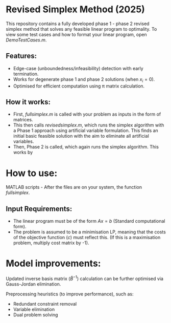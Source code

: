 # Revised Simplex Method (2025)
This repository contains a fully developed phase 1 - phase 2 revised simplex method that solves any feasible linear program to optimality. To view some test cases and how to format your linear program, open $DemoTestCases.m$. 

## Features:
- Edge-case (unboundedness/infeasibility) detection with early termination.
- Works for degenerate phase 1 and phase 2 solutions (when $x_i = 0$).
- Optimised for efficient computation using π matrix calculation.

## How it works:
- First, $fullsimplex.m$ is called with your problem as inputs in the form of matrices.
- This then calls $revisedsimplex.m$, which runs the simplex algorithm with a Phase 1 approach using artificial variable formulation. This finds an initial basic feasible solution with the aim to eliminate all artificial variables.
- Then, Phase 2 is called, which again runs the simplex algorithm. This works by 
 
# How to use:
MATLAB scripts - After the files are on your system, the function $fullsimplex$.

## Input Requirements:
- The linear program must be of the form $Ax = b$ (Standard computational form). 
- The problem is assumed to be a minimisation LP, meaning that the costs of the objective function ($c$) must reflect this. (If this is a maximisation problem, multiply cost matrix by -1).



# Model improvements:
Updated inverse basis matrix ($\hat{B}^{-1}$) calculation can be further optimised via Gauss-Jordan elimination.

Preprocessing heuristics (to improve performance), such as:
- Redundant constraint removal
- Variable elimination
- Dual problem solving 

